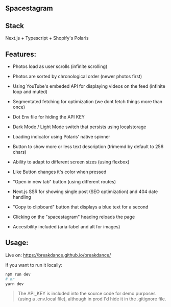 ## Spacestagram

## Stack

Next.js + Typescript + Shopify's Polaris

## Features:

- Photos load as user scrolls (infinite scrolling)
- Photos are sorted by chronological order (newer photos first)
- Using YouTube's embeded API for displaying videos on the feed (infinite loop and muted)

- Segmentated fetching for optimization (we dont fetch things more than once)
- Dot Env file for hiding the API KEY
- Dark Mode / Light Mode switch that persists using localstorage

- Loading indicator using Polaris' native spinner
- Button to show more or less text description (trimemd by default to 256 chars)
- Ability to adapt to different screen sizes (using flexbox)

- Like Button changes it's color when pressed
- "Open in new tab" button (using different routes)
- Next.js SSR for showing single post (SEO optimization) and 404 date handling

- "Copy to clipboard" button that displays a blue text for a second
- Clicking on the "spacestagram" heading reloads the page
- Accesibility included (aria-label and alt for images)

## Usage:

Live on: https://breakdance.github.io/breakdance/

If you want to run it locally:

```bash
npm run dev
# or
yarn dev
```

> The API_KEY is included into the source code for demo purposes (using a .env.local file), although in prod I'd hide it in the .gitignore file.
